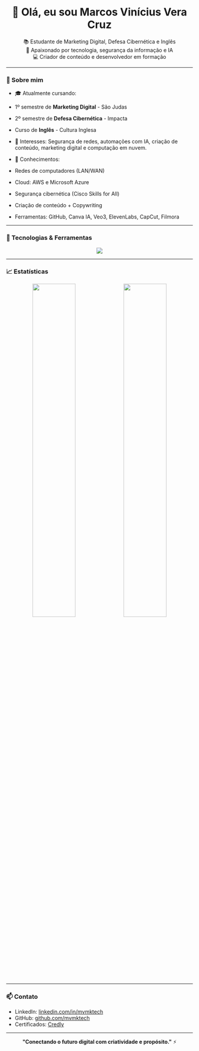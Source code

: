 <h1 align="center">👋 Olá, eu sou Marcos Vinícius Vera Cruz</h1>

<p align="center">
📚 Estudante de Marketing Digital, Defesa Cibernética e Inglês <br>
🚀 Apaixonado por tecnologia, segurança da informação e IA <br>
💻 Criador de conteúdo e desenvolvedor em formação
</p>

---

### 📌 Sobre mim

- 🎓 Atualmente cursando:
- 1º semestre de **Marketing Digital** - São Judas
- 2º semestre de **Defesa Cibernética** - Impacta
- Curso de **Inglês** - Cultura Inglesa

- 🔐 Interesses: Segurança de redes, automações com IA, criação de conteúdo, marketing digital e computação em nuvem.

- 🧠 Conhecimentos:
- Redes de computadores (LAN/WAN)
- Cloud: AWS e Microsoft Azure
- Segurança cibernética (Cisco Skills for All)
- Criação de conteúdo + Copywriting
- Ferramentas: GitHub, Canva IA, Veo3, ElevenLabs, CapCut, Filmora

---

### 🧰 Tecnologias & Ferramentas

<div align="center">
<img src="https://skillicons.dev/icons?i=linux,windows,python,github,aws,azure,vscode,figma,canva,capcut" />
</div>

---

### 📈 Estatísticas

<p align="center">
<img width="48%" src="https://github-readme-stats.vercel.app/api?username=mvmktech&show_icons=true&theme=radical" />
<img width="48%" src="https://github-readme-streak-stats.herokuapp.com?user=mvmktech&theme=radical" />
</p>

---

### 📫 Contato

- LinkedIn: [linkedin.com/in/mvmktech](https://www.linkedin.com/in/mvmktech/)
- GitHub: [github.com/mvmktech](https://github.com/mvmktech)
- Certificados: [Credly](https://www.credly.com/users/marcos-vinicius-vera-cruz/badges)

---

<p align="center">
<b>"Conectando o futuro digital com criatividade e propósito."</b> ⚡
</p>
